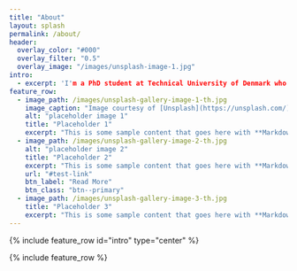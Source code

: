 ```yaml
---
title: "About"
layout: splash
permalink: /about/
header:
  overlay_color: "#000"
  overlay_filter: "0.5"
  overlay_image: "/images/unsplash-image-1.jpg"
intro: 
  - excerpt: 'I'm a PhD student at Technical University of Denmark who excels at machine learning, especially deep learning. Centered with `type="center"`'
feature_row:
  - image_path: /images/unsplash-gallery-image-1-th.jpg
    image_caption: "Image courtesy of [Unsplash](https://unsplash.com/)"
    alt: "placeholder image 1"
    title: "Placeholder 1"
    excerpt: "This is some sample content that goes here with **Markdown** formatting."
  - image_path: /images/unsplash-gallery-image-2-th.jpg
    alt: "placeholder image 2"
    title: "Placeholder 2"
    excerpt: "This is some sample content that goes here with **Markdown** formatting."
    url: "#test-link"
    btn_label: "Read More"
    btn_class: "btn--primary"
  - image_path: /images/unsplash-gallery-image-3-th.jpg
    title: "Placeholder 3"
    excerpt: "This is some sample content that goes here with **Markdown** formatting."
---
```


{% include feature_row id="intro" type="center" %}

{% include feature_row %}





